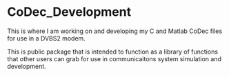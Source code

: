 # CoDec_Development
This is where I am working on and developing my C and Matlab CoDec
files for use in a DVBS2 modem.

This is public package that is intended to function as a library of 
functions that other users can grab for use in communicaitons system
simulation and development.
